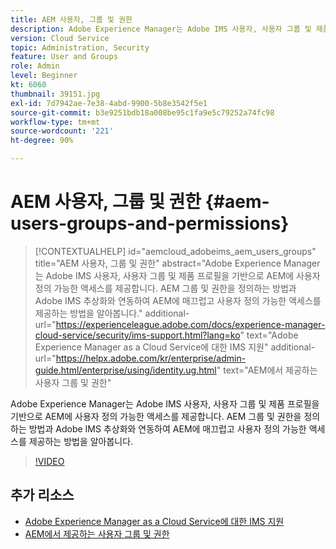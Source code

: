 ```yaml
---
title: AEM 사용자, 그룹 및 권한
description: Adobe Experience Manager는 Adobe IMS 사용자, 사용자 그룹 및 제품 프로필을 기반으로 AEM에 사용자 정의 가능한 액세스를 제공합니다. AEM 그룹 및 권한을 정의하는 방법과 Adobe IMS 추상화와 연동하여 AEM에 매끄럽고 사용자 정의 가능한 액세스를 제공하는 방법을 알아봅니다.
version: Cloud Service
topic: Administration, Security
feature: User and Groups
role: Admin
level: Beginner
kt: 6060
thumbnail: 39151.jpg
exl-id: 7d7942ae-7e38-4abd-9900-5b8e3542f5e1
source-git-commit: b3e9251bdb18a008be95c1fa9e5c79252a74fc98
workflow-type: tm+mt
source-wordcount: '221'
ht-degree: 90%

---
```


# AEM 사용자, 그룹 및 권한 {#aem-users-groups-and-permissions}

>[!CONTEXTUALHELP]
>id="aemcloud_adobeims_aem_users_groups"
>title="AEM 사용자, 그룹 및 권한"
>abstract="Adobe Experience Manager는 Adobe IMS 사용자, 사용자 그룹 및 제품 프로필을 기반으로 AEM에 사용자 정의 가능한 액세스를 제공합니다. AEM 그룹 및 권한을 정의하는 방법과 Adobe IMS 추상화와 연동하여 AEM에 매끄럽고 사용자 정의 가능한 액세스를 제공하는 방법을 알아봅니다."
>additional-url="https://experienceleague.adobe.com/docs/experience-manager-cloud-service/security/ims-support.html?lang=ko" text="Adobe Experience Manager as a Cloud Service에 대한 IMS 지원"
>additional-url="https://helpx.adobe.com/kr/enterprise/admin-guide.html/enterprise/using/identity.ug.html" text="AEM에서 제공하는 사용자 그룹 및 권한"

Adobe Experience Manager는 Adobe IMS 사용자, 사용자 그룹 및 제품 프로필을 기반으로 AEM에 사용자 정의 가능한 액세스를 제공합니다. AEM 그룹 및 권한을 정의하는 방법과 Adobe IMS 추상화와 연동하여 AEM에 매끄럽고 사용자 정의 가능한 액세스를 제공하는 방법을 알아봅니다.

>[!VIDEO](https://video.tv.adobe.com/v/39151?quality=12&learn=on)

## 추가 리소스

+ [Adobe Experience Manager as a Cloud Service에 대한 IMS 지원](https://experienceleague.adobe.com/docs/experience-manager-cloud-service/security/ims-support.html)
+ [AEM에서 제공하는 사용자 그룹 및 권한](https://experienceleague.adobe.com/docs/experience-manager-65/administering/security/security.html#built-in-users-and-groups)
